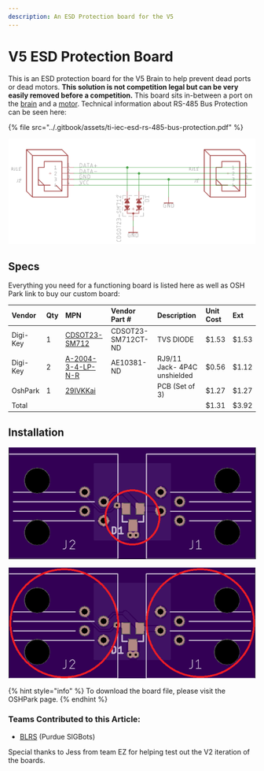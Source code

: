 ```yaml
---
description: An ESD Protection board for the V5
---
```


# V5 ESD Protection Board

This is an ESD protection board for the V5 Brain to help prevent dead ports or dead motors. **This solution is not competition legal but can be very easily removed before a competition.** This board sits in-between a port on the [brain](vex-electronics/vex-v5-brain/) and a [motor](vex-electronics/motors.md). Technical information about RS-485 Bus Protection can be seen here:

{% file src="../.gitbook/assets/ti-iec-esd-rs-485-bus-protection.pdf" %}

![The schematic of the board](../.gitbook/assets/image-2-.png)

## Specs

Everything you need for a functioning board is listed here as well as OSH Park link to buy our custom board:

| Vendor | Qty | MPN | Vendor Part \# | Description | Unit Cost | Ext |
| :--- | :--- | :--- | :--- | :--- | :--- | :--- |
| Digi-Key | 1 | [CDSOT23-SM712](https://www.digikey.com/product-detail/en/bourns-inc/CDSOT23-SM712/CDSOT23-SM712CT-ND/1630607) | CDSOT23-SM712CT-ND | TVS DIODE | $1.53 | $1.53 |
| Digi-Key | 2 | [A-2004-3-4-LP-N-R](https://www.digikey.com/product-detail/en/assmann-wsw-components/A-2004-3-4-LP-N-R/AE10381-ND/2183632) | AE10381-ND | RJ9/11 Jack- 4P4C unshielded | $0.56 | $1.12 |
| OshPark | 1 | [29IVKKai](https://oshpark.com/shared_projects/JWIVZKsD) |  | PCB \(Set of 3\) | $1.27 | $1.27 |
| Total |  |  |  |  | $1.31 | $3.92 |

## Installation

![1. The first step should be to install the TVS Diode, which should be soldered onto the D1 pads.](../.gitbook/assets/image%20%2837%29.png)

![2. The second and final step should be to drop in and solder jacks into the J1 and J2 Section of the board. ](../.gitbook/assets/image%20%2838%29.png)

{% hint style="info" %}
To download the board file, please visit the OSHPark page.
{% endhint %}

### Teams Contributed to this Article:

* [BLRS](https://purduesigbots.com/) \(Purdue SIGBots\)

Special thanks to Jess from team EZ for helping test out the V2 iteration of the boards.

